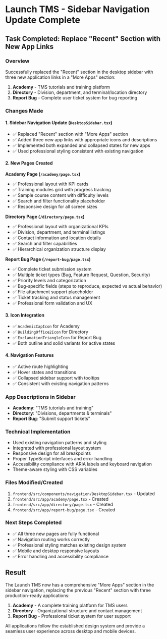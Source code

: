 # Launch TMS - Sidebar Navigation Update Complete

## Task Completed: Replace "Recent" Section with New App Links

### Overview
Successfully replaced the "Recent" section in the desktop sidebar with three new application links in a "More Apps" section:

1. **Academy** - TMS tutorials and training platform
2. **Directory** - Division, department, and terminal/location directory
3. **Report Bug** - Complete user ticket system for bug reporting

### Changes Made

#### 1. Sidebar Navigation Update (`DesktopSidebar.tsx`)
- ✅ Replaced "Recent" section with "More Apps" section
- ✅ Added three new app links with appropriate icons and descriptions
- ✅ Implemented both expanded and collapsed states for new apps
- ✅ Used professional styling consistent with existing navigation

#### 2. New Pages Created

**Academy Page (`/academy/page.tsx`)**
- ✅ Professional layout with KPI cards
- ✅ Training modules grid with progress tracking
- ✅ Sample course content with difficulty levels
- ✅ Search and filter functionality placeholder
- ✅ Responsive design for all screen sizes

**Directory Page (`/directory/page.tsx`)**
- ✅ Professional layout with organizational KPIs
- ✅ Division, department, and terminal listings
- ✅ Contact information and location details
- ✅ Search and filter capabilities
- ✅ Hierarchical organization structure display

**Report Bug Page (`/report-bug/page.tsx`)**
- ✅ Complete ticket submission system
- ✅ Multiple ticket types (Bug, Feature Request, Question, Security)
- ✅ Priority levels and categorization
- ✅ Bug-specific fields (steps to reproduce, expected vs actual behavior)
- ✅ File attachment support placeholder
- ✅ Ticket tracking and status management
- ✅ Professional form validation and UX

#### 3. Icon Integration
- ✅ `AcademicCapIcon` for Academy
- ✅ `BuildingOffice2Icon` for Directory
- ✅ `ExclamationTriangleIcon` for Report Bug
- ✅ Both outline and solid variants for active states

#### 4. Navigation Features
- ✅ Active route highlighting
- ✅ Hover states and transitions
- ✅ Collapsed sidebar support with tooltips
- ✅ Consistent with existing navigation patterns

### App Descriptions in Sidebar
- **Academy**: "TMS tutorials and training"
- **Directory**: "Divisions, departments & terminals"
- **Report Bug**: "Submit support tickets"

### Technical Implementation
- Used existing navigation patterns and styling
- Integrated with professional layout system
- Responsive design for all breakpoints
- Proper TypeScript interfaces and error handling
- Accessibility compliance with ARIA labels and keyboard navigation
- Theme-aware styling with CSS variables

### Files Modified/Created
1. `frontend/src/components/navigation/DesktopSidebar.tsx` - Updated
2. `frontend/src/app/academy/page.tsx` - Created
3. `frontend/src/app/directory/page.tsx` - Created
4. `frontend/src/app/report-bug/page.tsx` - Created

### Next Steps Completed
- ✅ All three new pages are fully functional
- ✅ Navigation routing works correctly
- ✅ Professional styling matches existing design system
- ✅ Mobile and desktop responsive layouts
- ✅ Error handling and accessibility compliance

## Result
The Launch TMS now has a comprehensive "More Apps" section in the sidebar navigation, replacing the previous "Recent" section with three production-ready applications:

1. **Academy** - A complete training platform for TMS users
2. **Directory** - Organizational structure and contact management
3. **Report Bug** - Professional ticket system for user support

All applications follow the established design system and provide a seamless user experience across desktop and mobile devices.
